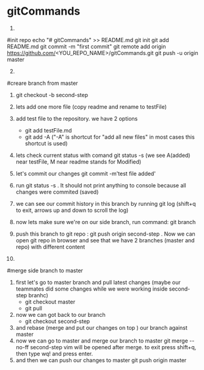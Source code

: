 # gitCommands

1)
#init repo 
echo "# gitCommands" >> README.md
git init
git add README.md
git commit -m "first commit"
git remote add origin https://github.com/<YOU_REPO_NAME>/gitCommands.git
git push -u origin master

2)
#creare branch from master
1) git checkout -b second-step
2) lets add one more file (copy readme and rename to testFile)
3) add test file to the repository. we have 2 options 
   - git add testFile.md
   - git add -A ("-A" is shortcut for "add all new files" in most cases this shortcut is used)
4) lets check current status with comand git status -s (we see A(added) near testFile, M near readme stands for Modified)
5) let's commit our changes   git commit -m'test file added' 
6) run git status -s . It should not print anything to console because all changes were commited (saved)
7) we can see our commit history in this branch by running git log (shift+q to exit, arrows up and down to scroll the log)
8) now lets make sure we're on our side branch, run command: git branch
9) push this branch to git repo : git push origin second-step . Now we can open git repo in browser and see that we have 2 branches (master and repo) with different content 

3)
#merge side branch to master 

1) first let's go to master branch and pull latest changes (maybe our teammates did some changes while we were working inside second-step branhc)
   - git checkout master 
   - git pull 
2) now we can got back to our branch 
   - git checkout second-step
3) and rebase (merge and put our changes on top ) our branch against master
4) now we can go to master and merge our branch to master git merge --no-ff second-step
   vim will be opened after merge. to exit press shift+q, then type wq! and press enter.
5) and then we can push our changes to master git push origin master

